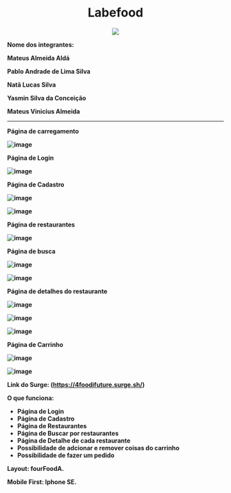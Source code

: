<h1 align="center"> Labefood </h1>

<p align="center">
<img src="http://img.shields.io/static/v1?label=STATUS&message=%20Finalizado&color=GREEN&style=for-the-badge"/>
</p>

<strong>Nome dos integrantes:<strong>

Mateus Almeida Aldá

Pablo Andrade de Lima Silva

Natã Lucas Silva

Yasmin Silva da Conceição

Mateus Vinicius Almeida


___________________________________________________________
  Página de carregamento
  
 ![image](https://user-images.githubusercontent.com/98767110/171866554-27348253-a7a5-4923-bbea-c097c7bf6331.png)
  
  
  Página de Login
  
  ![image](https://user-images.githubusercontent.com/98767110/171866906-f180f2f2-03af-406b-8f0e-ff9a5493b270.png)
  
  
  Página de Cadastro
  
  ![image](https://user-images.githubusercontent.com/98767110/171867550-ccbfd94f-1f98-4dde-96bc-0ad6c037db93.png)
  
  ![image](https://user-images.githubusercontent.com/98767110/171868045-d6cecc7b-9a48-46b2-8b63-5d1ed1616669.png)
  
  
  Página de restaurantes
  
  ![image](https://user-images.githubusercontent.com/98767110/171868479-ea196f91-23c7-43cc-a488-f4645874cf3e.png)
  
  
  Página de busca
  
  ![image](https://user-images.githubusercontent.com/98767110/171869774-1fa3f6fc-814b-4dfd-b435-ba7e1e5744cb.png)

  ![image](https://user-images.githubusercontent.com/98767110/171869174-86981ce9-6c89-4abd-953f-f61c8fc72867.png)
  
  
  Página de detalhes do restaurante
  
  ![image](https://user-images.githubusercontent.com/98767110/171870142-c3ab756b-abfe-49a5-9894-2f2aa7ae5ef6.png)
  
  ![image](https://user-images.githubusercontent.com/98767110/171870368-50135dd6-cdc8-461a-992f-2aa017df3d5e.png)

  ![image](https://user-images.githubusercontent.com/98767110/171870608-68f960c7-ba2d-4e3d-860d-750cf0e8bc2f.png)

  
  Página de Carrinho
  
  ![image](https://user-images.githubusercontent.com/98767110/171870858-5928a625-5b22-4f93-bd52-677cf0bc45db.png)

  ![image](https://user-images.githubusercontent.com/98767110/171871490-8563d73a-ab14-43ee-b085-4b186ba16ae1.png)







  
Link do Surge: (https://4foodifuture.surge.sh/)

O que funciona:

 - Página de Login
 - Página de Cadastro
 - Página de Restaurantes
 - Página de Buscar por restaurantes
 - Página de Detalhe de cada restaurante
 - Possibilidade de adcionar e remover coisas do carrinho
 - Possibilidade de fazer um pedido 


Layout: fourFoodA.

Mobile First: Iphone SE.




